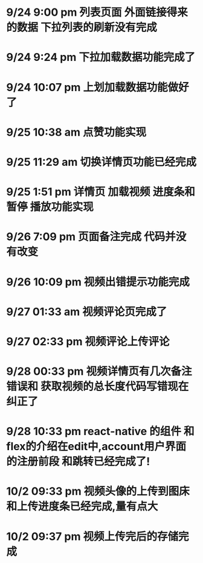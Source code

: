 # 9/24 9:00 pm 列表页面 外面链接得来的数据 下拉列表的刷新没有完成
# 9/24 9:24 pm 下拉加载数据功能完成了
# 9/24 10:07 pm 上划加载数据功能做好了
# 9/25 10:38 am 点赞功能实现
# 9/25 11:29 am 切换详情页功能已经完成
# 9/25 1:51 pm  详情页 加载视频 进度条和 暂停 播放功能实现
# 9/26 7:09 pm  页面备注完成 代码并没有改变
# 9/26 10:09 pm  视频出错提示功能完成
# 9/27 01:33 am  视频评论页完成了
# 9/27 02:33 pm  视频评论上传评论   
# 9/28 00:33 pm  视频详情页有几次备注错误和 获取视频的总长度代码写错现在纠正了       
# 9/28 10:33 pm  react-native 的组件 和flex的介绍在edit中,account用户界面的注册前段 和跳转已经完成了!      
# 10/2 09:33 pm  视频头像的上传到图床和上传进度条已经完成,量有点大
# 10/2 09:37 pm  视频上传完后的存储完成

 